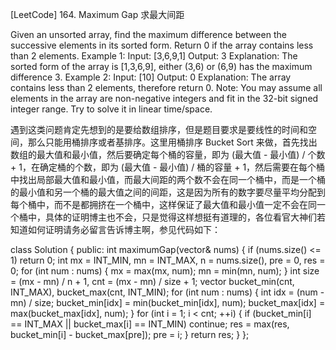 [LeetCode] 164. Maximum Gap 求最大间距 

 
Given an unsorted array, find the maximum difference between the successive elements in its sorted form.
Return 0 if the array contains less than 2 elements.
Example 1:
Input: [3,6,9,1]
Output: 3
Explanation: The sorted form of the array is [1,3,6,9], either
             (3,6) or (6,9) has the maximum difference 3.
Example 2:
Input: [10]
Output: 0
Explanation: The array contains less than 2 elements, therefore return 0.
Note:
You may assume all elements in the array are non-negative integers and fit in the 32-bit signed integer range.
Try to solve it in linear time/space.
 
遇到这类问题肯定先想到的是要给数组排序，但是题目要求是要线性的时间和空间，那么只能用桶排序或者基排序。这里用桶排序 Bucket Sort 来做，首先找出数组的最大值和最小值，然后要确定每个桶的容量，即为 (最大值 - 最小值) / 个数 + 1，在确定桶的个数，即为 (最大值 - 最小值) / 桶的容量 + 1，然后需要在每个桶中找出局部最大值和最小值，而最大间距的两个数不会在同一个桶中，而是一个桶的最小值和另一个桶的最大值之间的间距，这是因为所有的数字要尽量平均分配到每个桶中，而不是都拥挤在一个桶中，这样保证了最大值和最小值一定不会在同一个桶中，具体的证明博主也不会，只是觉得这样想挺有道理的，各位看官大神们若知道如何证明请务必留言告诉博主啊，参见代码如下：
 

class Solution {
public:
    int maximumGap(vector<int>& nums) {
        if (nums.size() <= 1) return 0;
        int mx = INT_MIN, mn = INT_MAX, n = nums.size(), pre = 0, res = 0;
        for (int num : nums) {
            mx = max(mx, num);
            mn = min(mn, num);
        }
        int size = (mx - mn) / n + 1, cnt = (mx - mn) / size + 1;
        vector<int> bucket_min(cnt, INT_MAX), bucket_max(cnt, INT_MIN);
        for (int num : nums) {
            int idx = (num - mn) / size;
            bucket_min[idx] = min(bucket_min[idx], num);
            bucket_max[idx] = max(bucket_max[idx], num);
        }
        for (int i = 1; i < cnt; ++i) {
            if (bucket_min[i] == INT_MAX || bucket_max[i] == INT_MIN) continue;
            res = max(res, bucket_min[i] - bucket_max[pre]);
            pre = i;
        }
        return res;
    }
};
